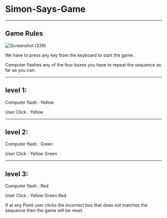 # Simon-Says-Game

-------------
Game Rules
-----------

![Screenshot (339)](https://github.com/Swetathakare/Simon-Says-Game/assets/143093330/e1701fd6-7678-43d8-9ecf-f2e8d6923c19)

We have to press any key from the keyboard to start the game .

Computer flashes any of the four boxes you have to repeat the sequence as far as you can.

-----
level 1: 
-----
Computer flash :  Yellow

User Click     :  Yellow

-----------
level 2: 
----------------
Computer flash :  Green

User Click     :  Yellow Green

-------------
level 3: 
-------------
Computer flash :  Red

User Click     :  Yellow Green Red

If at any Point user clicks the incorrect box  that does not matches the sequence then the game will be reset.
